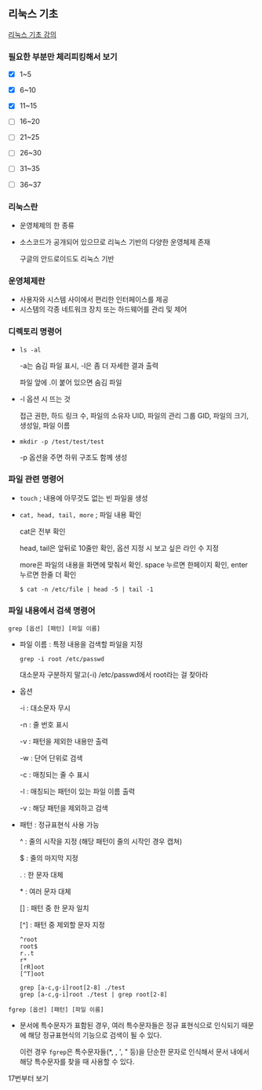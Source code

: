 ## 리눅스 기초

[리눅스 기초 강의](https://www.youtube.com/watch?v=Ibtjk1v32gc&list=PL0d8NnikouEVcV3eb4hKvH5BccI2AaVGJ)

### 필요한 부분만 체리피킹해서 보기

- [x] 1~5
- [x] 6~10
- [x] 11~15
- [ ] 16~20
- [ ] 21~25
- [ ] 26~30
- [ ] 31~35
- [ ] 36~37



### 리눅스란

- 운영체제의 한 종류

- 소스코드가 공개되어 있으므로 리눅스 기반의 다양한 운영체제 존재

  구글의 안드로이드도 리눅스 기반

### 운영체제란

- 사용자와 시스템 사이에서 편리한 인터페이스를 제공
- 시스템의 각종 네트워크 장치 또는 하드웨어를 관리 및 제어

### 디렉토리 명령어

- `ls -al`

  -a는 숨김 파일 표시, -l은 좀 더 자세한 결과 출력

  파일 앞에 .이 붙어 있으면 숨김 파일

- -l 옵션 시 뜨는 것

  접근 권한, 하드 링크 수, 파일의 소유자 UID, 파일의 관리 그룹 GID, 파일의 크기, 생성일, 파일 이름

- `mkdir -p /test/test/test`

  -p 옵션을 주면 하위 구조도 함께 생성

### 파일 관련 명령어

- `touch` ; 내용에 아무것도 없는 빈 파일을 생성

- `cat, head, tail, more` ; 파일 내용 확인

  cat은 전부 확인

  head, tail은 앞뒤로 10줄만 확인, 옵션 지정 시 보고 싶은 라인 수 지정

  more은 파일의 내용을 화면에 맞춰서 확인. space 누르면 한페이지 확인, enter 누르면 한줄 더 확인

  ```
  $ cat -n /etc/file | head -5 | tail -1
  ```

### 파일 내용에서 검색 명령어

```
grep [옵션] [패턴] [파일 이름]
```

- 파일 이름 : 특정 내용을 검색할 파일을 지정

  ```
  grep -i root /etc/passwd
  ```

  대소문자 구분하지 말고(-i) /etc/passwd에서 root라는 걸 찾아라

- 옵션

  -i : 대소문자 무시

  -n : 줄 번호 표시

  -v : 패턴을 제외한 내용만 출력

  -w : 단어 단위로 검색

  -c : 매칭되는 줄 수 표시

  -l : 매칭되는 패턴이 있는 파일 이름 출력 

  -v : 해당 패턴을 제외하고 검색

- 패턴 : 정규표현식 사용 가능

  ^ : 줄의 시작을 지정 (해당 패턴이 줄의 시작인 경우 캡쳐)

  $ : 줄의 마지막 지정

  . : 한 문자 대체

  \* : 여러 문자 대체

  [] : 패턴 중 한 문자 일치

  [^] : 패턴 중 제외할 문자 지정 

  ```
  ^root
  root$
  r..t
  r*
  [rR]oot
  [^T]oot
  
  grep [a-c,g-i]root[2-8] ./test
  grep [a-c,g-i]root ./test | grep root[2-8]
  ```

```
fgrep [옵션] [패턴] [파일 이름]
```

- 문서에 특수문자가 표함된 경우, 여러 특수문자들은 정규 표현식으로 인식되기 때문에 해당 정규표현식의 기능으로 검색이 될 수 있다.

  이런 경우 `fgrep`은 특수문자들(*, \, ', " 등)을 단순한 문자로 인식해서 문서 내에서 해당 특수문자를 찾을 때 사용할 수 있다. 



17번부터 보기






